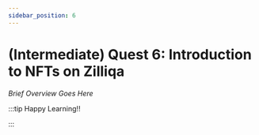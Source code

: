 ```yaml
---
sidebar_position: 6
---
```


# (Intermediate) Quest 6: Introduction to NFTs on Zilliqa

_Brief Overview Goes Here_

:::tip Happy Learning!!

<QuestButton text="Go To Quest" link="https://app.stackup.dev/quest_page/intermediate-quest-6-introduction-to-nfts-on-zilliqa"/>

:::
